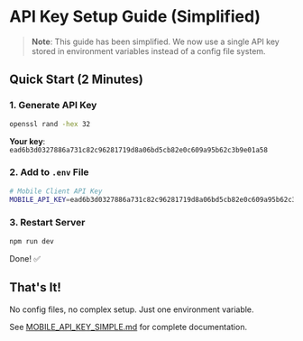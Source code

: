 # API Key Setup Guide (Simplified)

> **Note**: This guide has been simplified. We now use a single API key stored in environment variables instead of a config file system.

## Quick Start (2 Minutes)

### 1. Generate API Key

```bash
openssl rand -hex 32
```

**Your key**: `ead6b3d0327886a731c82c96281719d8a06bd5cb82e0c609a95b62c3b9e01a58`

### 2. Add to `.env` File

```bash
# Mobile Client API Key
MOBILE_API_KEY=ead6b3d0327886a731c82c96281719d8a06bd5cb82e0c609a95b62c3b9e01a58
```

### 3. Restart Server

```bash
npm run dev
```

Done! ✅

## That's It!

No config files, no complex setup. Just one environment variable.

See [MOBILE_API_KEY_SIMPLE.md](./MOBILE_API_KEY_SIMPLE.md) for complete documentation.
